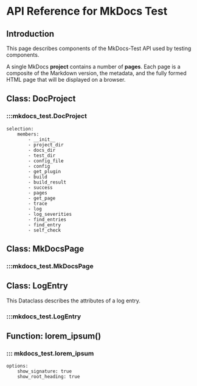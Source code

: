 # API Reference for MkDocs Test

## Introduction

This page describes components of the MkDocs-Test API used by testing
components.

A single MkDocs **project** contains a number of **pages**. 
Each page is a composite of the Markdown version, the metadata,
and the fully formed HTML page that will be displayed on a browser.

## Class: DocProject 

### :::mkdocs_test.DocProject
    selection:
        members:
            - __init__
            - project_dir
            - docs_dir
            - test_dir
            - config_file
            - config
            - get_plugin
            - build
            - build_result
            - success
            - pages
            - get_page
            - trace
            - log
            - log_severities
            - find_entries
            - find_entry
            - self_check

## Class: MkDocsPage

### :::mkdocs_test.MkDocsPage

## Class: LogEntry

This Dataclass describes the attributes of a log entry.

### :::mkdocs_test.LogEntry


## Function: lorem_ipsum()

### ::: mkdocs_test.lorem_ipsum
    options:
        show_signature: true
        show_root_heading: true